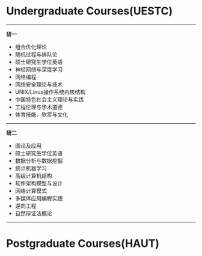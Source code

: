 # Undergraduate Courses(UESTC)

---
**研一**
* 组合优化理论
* 随机过程与排队论
* 硕士研究生学位英语
* 神经网络与深度学习
* 网络编程
* 网络安全理论与技术
* UNIX/Linux操作系统内核结构
* 中国特色社会主义理论与实践
* 工程伦理与学术道德
* 体育技能、欣赏与文化

---
**研二**
* 图论及应用
* 硕士研究生学位英语
* 数据分析与数据挖掘
* 统计机器学习
* 高级计算机结构
* 软件架构模型与设计
* 网络计算模式
* 多媒体应用编程实践
* 逆向工程
* 自然辩证法概论

---















# Postgraduate Courses(HAUT)














